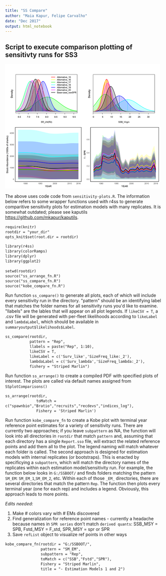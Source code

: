 ```yaml
---
title: "SS Compare"
author: "Maia Kapur, Felipe Carvalho"
date: "Dec 2017"
output: html_notebook
---
```


## Script to execute comparison plotting of sensitivty runs for SS3
![Four-Panel Sensitivity Comparison](https://raw.githubusercontent.com/mkapur/SS_compare/master/Biology.png)

The above uses code code from `sensitivity-plots.R`. The information below refers to some wrapper functions used with r4ss to generate comparitive sensitivity plots for estimation models with many replicates. It is somewhat outdated; please see kaputils https://github.com/mkapur/kaputils.

```{r "setup"}
require(knitr)
rootdir = "your_dir"
opts_knit$set(root.dir = rootdir)
```


```{r, eval = F}
library(r4ss)
library(colorRamps)
library(dplyr)
library(ggplot2)

setwd(rootdir)
source("ss_arrange_fn.R")
source("ss_compare_fn.R")
source("kobe_compare_fn.R")
```
Run function `ss_compare()` to generate all plots, each of which will include every sensitivity run in the directory. "pattern" should be an identifying label that matches the folder names
for all sensitivity runs you'd like to examine. "llabels" are the lables that will appear on all plot legends.
If `likeCSV = T`, a .csv file will be generated with per-fleet likelihoods according to  `likeLabel` and `lambdaLabel`, which should be available in `summaryoutput$likelihoods$Label`. 

```{r}
ss_compare(rootdir, 
           pattern = "Rep", 
           llabels = paste("Rep", 1:10),
           likeCSV = T,
           likeLabel = c('Surv_like','SizeFreq_like:_2'),
           lambdaLabel = c('Surv_lambda','SizeFreq_lambda:_2'),
           fishery = "Striped Marlin")
```
Run function `ss_arrange()` to create a compiled PDF with specified plots of interest. The plots are called via default names assigned from `SSplotComparisons()`
```{r}
ss_arrange(rootdir, 
              toMatch = c("spawnbio","Bratio","recruits","recdevs","indices_log"), 
              Fishery = 'Striped Marlin')
```

Run function `kobe_compare_fn` to create a Kobe plot with terminal year reference point estimates for a variety of sensitivity runs. There are currently two approaches; if you leave `subpattern` as NA, the function will look into all directories in `rootdir` that match `pattern` and, assuming that each directory has a single `Report.sso` file, will extract the related reference points and add them all to the plot. The legend naming will match whatever each folder is called. The second approach is designed for estimation models with internal replicates (or bootstraps). This is enacted by specificying a `subpattern`, which will match the directory names of the replicates within each estimation model/sensitivity run. For example, the function below looks in `G:/SSBOOT/` and finds folders matching the pattern `SM_EM`: `SM_EM_1`,`SM_EM_2`, etc. Within each of those `_EM_` directories, there are several directories that match the pattern `Rep`. The function then plots every terminal year (one for each rep) and includes a legend. Obviously, this approach leads to more points.

*Edits needed:*
1) Make # colors vary with # EMs discovered
2) Find generalization for reference point names - currently a headache because names in `SPR series` don't match `derived quants`: SSB_MSY = SPB, Fstd_MSY = F_std, SPR_MSY = spr or SPR
3) Save `refList` object to visualize ref points in other ways

```{r}
kobe_compare_fn(rootdir = "G:/SSBOOT/",
                pattern = "SM_EM",
                subpattern = "Rep",
                toMatch = c("SSB","Fstd","SPR"),
                Fishery = "Striped Marlin",
                title = "- Estimation Models 1 and 2")
```

